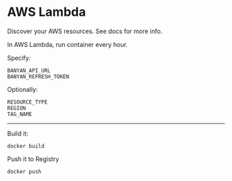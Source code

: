 # AWS Lambda

Discover your AWS resources. See docs for more info.

In AWS Lambda, run container every hour.

Specify:
```
BANYAN_API_URL
BANYAN_REFRESH_TOKEN
```

Optionally:
```
RESOURCE_TYPE
REGION
TAG_NAME
```

---

Build it:
```
docker build
```

Push it to Registry
```
docker push
```

